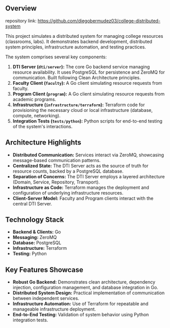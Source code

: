## Overview

repository link: https://github.com/diegobermudez03/college-distributed-system

This project simulates a distributed system for managing college resources (classrooms, labs). It demonstrates backend development, distributed system principles, infrastructure automation, and testing practices.

The system comprises several key components:

1.  **DTI Server (`dti/server`):** The core Go backend service managing resource availability. It uses PostgreSQL for persistence and ZeroMQ for communication. Built following Clean Architecture principles.
2.  **Faculty Client (`faculty`):** A Go client simulating resource requests from faculty.
3.  **Program Client (`program`):** A Go client simulating resource requests from academic programs.
4.  **Infrastructure (`infrastructure/terraform`):** Terraform code for provisioning the necessary cloud or local infrastructure (database, compute, networking).
5.  **Integration Tests (`tests/python`):** Python scripts for end-to-end testing of the system's interactions.

## Architecture Highlights

*   **Distributed Communication:** Services interact via ZeroMQ, showcasing message-based communication patterns.
*   **Centralized State:** The DTI Server acts as the source of truth for resource counts, backed by a PostgreSQL database.
*   **Separation of Concerns:** The DTI Server employs a layered architecture (Domain, Service, Repository, Transport).
*   **Infrastructure as Code:** Terraform manages the deployment and configuration of underlying infrastructure resources.
*   **Client-Server Model:** Faculty and Program clients interact with the central DTI Server.


## Technology Stack

*   **Backend & Clients:** Go 
*   **Messaging:** ZeroMQ 
*   **Database:** PostgreSQL
*   **Infrastructure:** Terraform 
*   **Testing:** Python

## Key Features Showcase

*   **Robust Go Backend:** Demonstrates clean architecture, dependency injection, configuration management, and database integration in Go.
*   **Distributed System Design:** Practical implementation of communication between independent services.
*   **Infrastructure Automation:** Use of Terraform for repeatable and manageable infrastructure deployment.
*   **End-to-End Testing:** Validation of system behavior using Python integration tests.